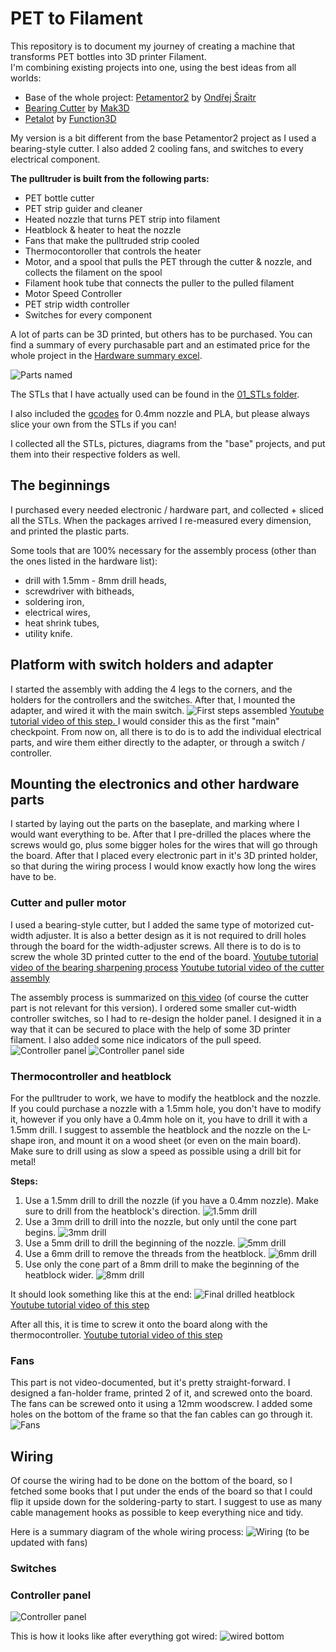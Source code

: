 # PET to Filament
This repository is to document my journey of creating a machine that transforms PET bottles into 3D printer Filament.  
I'm combining existing projects into one, using the best ideas from all worlds:
- Base of the whole project: [Petamentor2](https://petamentor2.com/ "Petamentor2 project's website") by [Ondřej Šraitr](https://www.facebook.com/groups/594548605536945)
- [Bearing Cutter](https://www.youtube.com/watch?v=Mc2vt349XlI&ab_channel=MatthieuSAMSON) by [Mak3D](https://www.youtube.com/@-Mak3D) 
- [Petalot](https://github.com/function3d/petalot "Petalot project's Github page") by [Function3D](https://linktr.ee/function.3d) 

My version is a bit different from the base Petamentor2 project as I used a bearing-style cutter. I also added 2 cooling fans, and switches to every electrical component.


**The pulltruder is built from the following parts:**
- PET bottle cutter
- PET strip guider and cleaner
- Heated nozzle that turns PET strip into filament
- Heatblock & heater to heat the nozzle
- Fans that make the pulltruded strip cooled
- Thermocontoroller that controls the heater
- Motor, and a spool that pulls the PET through the cutter & nozzle, and collects the filament on the spool
- Filament hook tube that connects the puller to the pulled filament
- Motor Speed Controller
- PET strip width controller
- Switches for every component

A lot of parts can be 3D printed, but others has to be purchased.
You can find a summary of every purchasable part and an estimated price for the whole project in the [Hardware summary excel](/Hardware%20summary.xlsx). 

![Parts named](/03_images/final%20state.jpg) 

The STLs that I have actually used can be found in the [01_STLs folder](/01_STLs/). 

I also included the [gcodes](/02_Gcodes/) for 0.4mm nozzle and PLA, but please always slice your own from the STLs if you can! 

I collected all the STLs, pictures, diagrams from the "base" projects, and put them into their respective folders as well. 

## The beginnings
I purchased every needed electronic / hardware part, and collected + sliced all the STLs. 
When the packages arrived I re-measured every dimension, and printed the plastic parts.

Some tools that are 100% necessary for the assembly process (other than the ones listed in the hardware list):
- drill with 1.5mm - 8mm drill heads,
- screwdriver with bitheads,
- soldering iron,
- electrical wires,
- heat shrink tubes,
- utility knife.

## Platform with switch holders and adapter
I started the assembly with adding the 4 legs to the corners, and the holders for the controllers and the switches.
After that, I mounted the adapter, and wired it with the main switch.
![First steps assembled](/03_images/01.png) 
[Youtube tutorial video of this step. ](https://www.youtube.com/watch?v=9QzTbSUWdYM&ab_channel=Ond%C5%99ej%C5%A0raitr) 
I would consider this as the first "main" checkpoint. From now on, all there is to do is to add the individual electrical parts, and wire them either directly to the adapter, or through a switch / controller. 

## Mounting the electronics and other hardware parts
I started by laying out the parts on the baseplate, and marking where I would want everything to be. After that I pre-drilled the places where the screws would go, plus some bigger holes for the wires that will go through the board.
After that I placed every electronic part in it's 3D printed holder, so that during the wiring process I would know exactly how long the wires have to be.
 
### Cutter and puller motor
I used a bearing-style cutter, but I added the same type of motorized cut-width adjuster. 
It is also a better design as it is not required to drill holes through the board for the width-adjuster screws. All there is to do is to screw the whole 3D printed cutter to the end of the board.
[Youtube tutorial video of the bearing sharpening process](https://www.youtube.com/watch?v=eTBnhKWMYQk&ab_channel=Function.3d) 
[Youtube tutorial video of the cutter assembly](https://www.youtube.com/watch?v=Mc2vt349XlI&ab_channel=MatthieuSAMSON) 

The assembly process is summarized on [this video](https://youtu.be/2e_wMAU6v-k?t=132) (of course the cutter part is not relevant for this version). 
I ordered some smaller cut-width controller switches, so I had to re-design the holder panel. I designed it in a way that it can be secured to place with the help of some 3D printer filament. I also added some nice indicators of the pull speed.
![Controller panel](/03_images/controller%20panel.jpg) ![Controller panel side](/03_images/controller%20panel%20side.jpg) 

### Thermocontroller and heatblock 
For the pulltruder to work, we have to modify the heatblock and the nozzle.
If you could purchase a nozzle with a 1.5mm hole, you don't have to modify it, however if you only have a 0.4mm hole on it, you have to drill it with a 1.5mm drill.
I suggest to assemble the heatblock and the nozzle on the L-shape iron, and mount it on a wood sheet (or even on the main board).
Make sure to drill using as slow a speed as possible using a drill bit for metal!

**Steps:**
1. Use a 1.5mm drill to drill the nozzle (if you have a 0.4mm nozzle). Make sure to drill from the heatblock's direction. 
![1.5mm drill](/03_images/1.5mm%20drill.jpg) 
2. Use a 3mm drill to drill into the nozzle, but only until the cone part begins. 
![3mm drill](/03_images/3mm%20drill.jpg) 
3. Use a 5mm drill to drill the beginning of the nozzle. 
![5mm drill](/03_images/5mm%20drill.jpg) 
4. Use a 6mm drill to remove the threads from the heatblock. 
![6mm drill](/03_images/6mm%20drill.jpg) 
5. Use only the cone part of a 8mm drill to make the beginning of the heatblock wider. 
![8mm drill](/03_images/8mm%20drill.jpg) 

It should look something like this at the end: 
![Final drilled heatblock](/03_images/final%20drilled%20heatblock.jpg) 
[Youtube tutorial video of this step](https://www.youtube.com/watch?v=WH65QqU2NoA&ab_channel=Ond%C5%99ej%C5%A0raitr) 

After all this, it is time to screw it onto the board along with the thermocontroller. 
[Youtube tutorial video of this step](https://www.youtube.com/watch?v=RYWRElXa6Fs&ab_channel=Ond%C5%99ej%C5%A0raitr) 

### Fans 
This part is not video-documented, but it's pretty straight-forward. 
I designed a fan-holder frame, printed 2 of it, and screwed onto the board. The fans can be screwed onto it using a 12mm woodscrew. 
I added some holes on the bottom of the frame so that the fan cables can go through it. 
![Fans](/03_images/fans.jpg) 

## Wiring
Of course the wiring had to be done on the bottom of the board, so I fetched some books that I put under the ends of the board so that I could flip it upside down for the soldering-party to start. 
I suggest to use as many cable management hooks as possible to keep everything nice and tidy.

Here is a summary diagram of the whole wiring process: 
![Wiring](/03_images/Wiring-diagram.png) 
(to be updated with fans)

### Switches

### Controller panel
![Controller panel](/03_images/controller%20panel%20wiring.jpg) 

This is how it looks like after everything got wired: 
![wired bottom](/03_images/final%20state%20bottom%20view.jpg)  